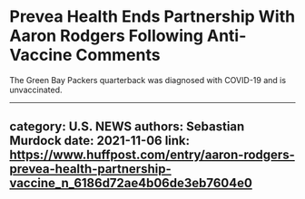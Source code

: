# Prevea Health Ends Partnership With Aaron Rodgers Following Anti-Vaccine Comments

The Green Bay Packers quarterback was diagnosed with COVID-19 and is unvaccinated.

---
category: U.S. NEWS
authors: Sebastian Murdock
date: 2021-11-06
link: https://www.huffpost.com/entry/aaron-rodgers-prevea-health-partnership-vaccine_n_6186d72ae4b06de3eb7604e0
---
